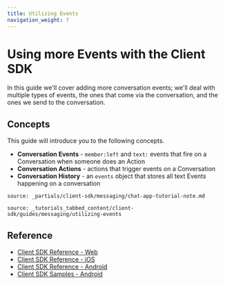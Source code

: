 ```yaml
---
title: Utilizing Events
navigation_weight: 7
---
```


# Using more Events with the Client SDK

In this guide we'll cover adding more conversation events; we'll deal with multiple types of events, the ones that come via the conversation, and the ones we send to the conversation.

## Concepts

This guide will introduce you to the following concepts.

- **Conversation Events** - `member:left` and `text:` events that fire on a Conversation when someone does an Action
- **Conversation Actions** - actions that trigger events on a Conversation
- **Conversation History** - an `events` object that stores all text Events happening on a conversation


```partial
source: _partials/client-sdk/messaging/chat-app-tutorial-note.md
```

```tabbed_content
source: _tutorials_tabbed_content/client-sdk/guides/messaging/utilizing-events
```

## Reference

* [Client SDK Reference - Web](/sdk/client-sdk/javascript)
* [Client SDK Reference - iOS](/sdk/client-sdk/ios)
* [Client SDK Reference - Android](/sdk/client-sdk/android)
* [Client SDK Samples - Android](https://github.com/nexmo-community/client-sdk-android-samples)
